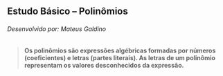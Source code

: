 ## Estudo Básico – Polinômios
###### Desenvolvido por: Mateus Galdino

> **Os polinômios são expressões algébricas formadas por números (coeficientes) e letras (partes literais). As letras de um polinômio representam os valores desconhecidos da expressão.**
